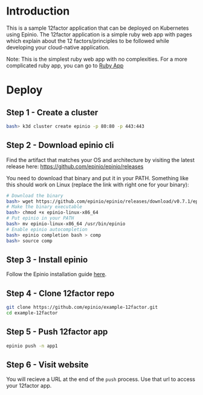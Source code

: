 # Introduction

This is a sample 12factor application that can be deployed on Kubernetes using Epinio. The 12factor application is a simple ruby web app with pages which explain about the 12 factors/principles to be followed while developing your cloud-native application. 

Note: This is the simplest ruby web app with no complexities. For a more complicated ruby app, you can go to [Ruby App](https://github.com/epinio/example-rails)

# Deploy

## Step 1 - Create a cluster

```bash
bash> k3d cluster create epinio -p 80:80 -p 443:443
```

## Step 2 - Download epinio cli

Find the artifact that matches your OS and architecture by visiting the latest
release here: https://github.com/epinio/epinio/releases

You need to download that binary and put it in your PATH. Something like this
should work on Linux (replace the link with right one for your binary):

```bash
# Download the binary
bash> wget https://github.com/epinio/epinio/releases/download/v0.7.1/epinio-linux-x86_64
# Make the binary executable
bash> chmod +x epinio-linux-x86_64
# Put epinio in your PATH
bash> mv epinio-linux-x86_64 /usr/bin/epinio
# Enable epinio autocompletion
bash> epinio completion bash > comp
bash> source comp
```

## Step 3 - Install epinio

Follow the Epinio installation guide [here](https://docs.epinio.io/installation).

## Step 4 - Clone 12factor repo

```bash
git clone https://github.com/epinio/example-12factor.git
cd example-12factor
```

## Step 5 - Push 12factor app

```bash
epinio push -n app1
```

## Step 6 - Visit website

You will recieve a URL at the end of the `push` process. Use that url to access your 12factor app.
